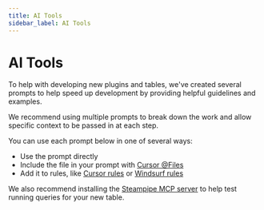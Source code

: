 ```yaml
---
title: AI Tools
sidebar_label: AI Tools
---
```


# AI Tools

To help with developing new plugins and tables, we've created several prompts to help speed up development by providing helpful guidelines and examples.

We recommend using multiple prompts to break down the work and allow specific context to be passed in at each step.

You can use each prompt below in one of several ways:
- Use the prompt directly
- Include the file in your prompt with [Cursor @Files](https://docs.cursor.com/context/@-symbols/@-files) 
- Add it to rules, like [Cursor rules](https://docs.cursor.com/context/rules) or [Windsurf rules](https://docs.windsurf.com/plugins/cascade/memories#rules)

We also recommend installing the [Steampipe MCP server](https://github.com/turbot/steampipe-mcp) to help test running queries for your new table.
